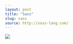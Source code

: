 ```yaml
---
layout: post
title: "Sass"
slug: sass
source: http://sass-lang.com/
---
```


<img src="/beautiful-open/screenshots/sass.png">
